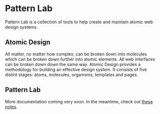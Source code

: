 Pattern Lab
==
Pattern Lab is a collection of tools to help create and maintain atomic web design systems.

## Atomic Design
All matter, no matter how complex, can be broken down into molecules which can be broken down further into atomic elements. All web interfaces can be broken down down the same way.  Atomic Design provides a methodology for building an effective design system. It consists of five distint stages: atoms, molecules, organisms, templates and pages.

## Pattern Lab
More documentation coming very soon. In the meantime, check out [these notes](http://jancbeck.com/articles/btconf-brad-frost/).